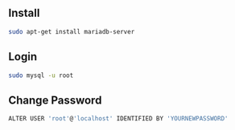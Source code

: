 ## Install

```sh
sudo apt-get install mariadb-server
```

## Login

```sh
sudo mysql -u root
```

## Change Password

```sh
ALTER USER 'root'@'localhost' IDENTIFIED BY 'YOURNEWPASSWORD'
```